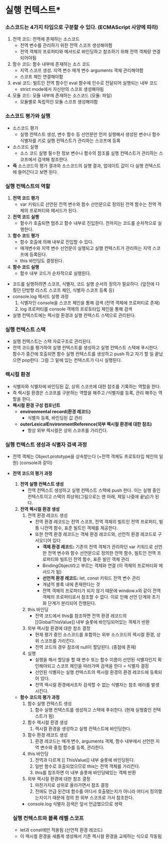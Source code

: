 # 실행 컨텍스트*

### 소스코드는 4가지 타입으로 구분할 수 있다. (ECMAScript 사양에 따라)
1. 전역 코드: 전역에 존재하는 소스코드
    - 전역 변수를 관리하기 위한 전역 스코프 생성해야함
    - 전역 객체의 프로퍼티와 메서드로 바인딩하고 참조하기 위해 전역 객체랑 연결되어야됨
2. 함수 코드: 함수 내부에 존재하는 소스 코드
    - 지역 스코프 생성. 지역 변수 매개 변수 arguments 객체 관리해야함
    - 스코프 체인 연결해야함
3. eval 코드: 빌트인 전역 함수인 eval 함수에 인수로 전달되어 실행되는 내부 코드
    - strict mode에서 자신만의 스코프 생성해야됨
4. 모듈 코드: 모듈 내부에 존재하는 소스코드 (모듈: 파일)
    - 모듈별로 독립적인 모듈 스코프 생성해야함

### 소스코드 평가와 실행
- 소스코드 평가
    - 실행 컨텍스트 생성, 변수 함수 등 선언문만 먼저 실행해서 생성된 변수나 함수 식별자를 키로 실행 컨텍스트가 관리하는 스코프에 등록
- 소스코드 실행
    - 소스 코드 실행 필ㅇ한 정보 변수나 함수의 참조를 실행 컨텍스트가 관리하는 스코프에서 검색해 참조한다.
- **즉** 소스코드의 평가 결과와 소스코드의 실행 결과, 업데이트 값이 다 실행 컨텍스트에 들어간다고 보면 된다.

### 실행 컨텍스트의 역할
1. **전역 코드 평가**
    - var 키워드로 선언된 전역 변수와 함수 선언문으로 정의된 전역 함수는 전역 객체의 프로퍼티와 메서드가 된다.
2. **전역 코드 실행**
    - 함수가 호출되면 멈추고 함수 내부로 진입한다. 전까지는 코드를 순차적으로 실행한다.
3. **함수 코드 평가**
    - 함수 호출에 의해 내부로 진입할 수 있다.
    - 매개변수와 지역 변수 선언문이 실행되고 실행 컨텍스트가 관리하는 지역 스코프에 등록된다.
    - this 바인딩도 결정된다.
4. **함수 코드 실행**
    - 함수 내부 코드가 순차적으로 실행된다.
- 코드를 실행하려면 스코프, 식별자, 코드 실행 순서의 정의가 필요하다. (앞전에 다뤘던 단방향 리스트 스코프 체인, 식별자 스코프 등록 등)
- console.log 메서드 실행 과정
    1. 식별자인 console을 스코프 체인을 통해 검색 (전역 객체에 프로퍼티로 존재)
    2. log 프로퍼티를 console 객체의 프로토타입 체인을 통해 검색
- 실행 컨텍스트에는 렉시컬 환경과 실행 컨텍스트 스택으로 관리된다.

### 실행 컨텍스트 스택
- 실행 컨텍스트는 스택 자료구조로 관리된다.
- 전역 코드를 평가하여 실행 컨텍스트를 생성하고 실행 컨텍스트 스택에 푸시한다. 함수가 중간에 호출되면 함수 실행 컨텍스트를 생성하고 push 하고 자기 할 일 끝났으면 pop한다. 그럼 그 밑에 있는 컨텍스트가 다시 실행된다.

### 렉시컬 환경
- 식별자와 식별자에 바인딩된 값, 상위 스코프에 대한 참조를 기록하는 역할을 한다.
- 즉 렉시컬 환경은 스코프를 구분하는 역할을 해주고 /식별자를 등록, 관리 해주는 역할을 한다.
- **렉시컬 환경 구성 컴포넌트**
    - **environmental record(환경 레코드)**
        - 식별자 등록, 바인딩된 값 관리
    - **outerLexicalEnvironmentReference(외부 렉시컬 환경에 대한 참조)**
        - 항상 외부 렉시컬은 상위 스코프를 가리킨다.

### 실행 컨텍스트 생성과 식별자 검색 과정
- 전역 객체는 Object.prototype을 상속받는다 (=전역 객체도 프로토타입 체인의 일원) (console과 같이)
- **전역 코드의 평가 과정**
    1. **전역 실행 컨텍스트 생성**
        - 전역 컨텍스트 생성하고 실행 컨텍스트 스택에 push 한다. 이는 실행 중인 컨텍스트이고 스택의 최상위(그림으로는 맨 아래, 제일 나중에 끝남)가 된다.
    2. **전역 렉시컬 환경 생성**
        1. 전역 환경 레코드 생성
            - 전역 환경 레코드는 전역 스코프, 전역 객체의 빌트인 전역 프로퍼티, 빌틍 니전역 함수, 표준 빌트인 객체를 제공한다.
            - 또한 전역 환경 레코드는 객체 환경 레코드와, 선언적 환경 레코드로 구서오디어 있다
                - **객체 환경 레코드:** 기존의 전역 객체가 관리하던 var 키워드로 선언한 전역 변수와 함수 선언문으로 정의한 전역 함수, 빌트인 전역 프로퍼티와 빌트인 전역 함수, 표준 빌인 객체 관리
                - BindingObject라고 부르는 객체와 연결 (이 객체의 프로퍼티와 메서드가 됨)
                - **선언적 환경 레코드:** let, const 키워드 전역 변수 관리
                - 개념적 블록 내에 존재한다는 것
                - 전역 객체의 프로퍼티가 되지 않기 때문에 window.x와 같이 전역 객체의 프로퍼티로서 참조할 수 없다. 이로 인해 선언 단계와 초기화 단계가 분리되어 진행된다.
        2. this 바인딩
            - 전역 코드에서 this를 참조하면 전역 환경 레코드의 [[GlobalThisValue]] 내부 슬롯에 바인딩되어있는 객체가 반환
        3. 외부 렉시컬 환경에 대한 참조 결정
            - 현재 평가 중인 소스코드를 포함하는 외부 소스코드의 렉시컬 환경, 상위 스코프를 가리킨다.
            - 전역 코드의 경우 참조에 null이 할당된다. (종점에 존재)
        4. 실행
            - 실행을 해서 할당을 할 때 변수 또는 함수 이름이 선언된 식별자인지 확인해야되고 스코프 체인을 따라가며 검색을 한다 = 식별자 결정
            - 선언된 식별자는 실행 컨텍스트의 렉시컬 환경의 환경 레코드에 등록되어 있다.
            - 전역 렉시컬 환경에서조차 검색할 수 없는 식별자는 참조 에러를 발생시킨다.
    - **함수 코드의 평가 과정**
        1. 함수 실행 컨텍스트 생성
            1. 함수 실행 컨텍스트를 생성하고 스택에 푸쉬한다. (현재 실행중인 컨텍스트가 됨)
        2. 함수 렉시컬 환경 생성
            1. 렉시컬 환경을 생성하고 실행 컨텍스트에 바인딩한다.
        3. 함수 환경 레코드 생성
            1. 환경 레코드는 매개 변수, arguments 객체, 함수 내부에서 선언한 지역 변수와 중첩 함수를 등록, 관리한다.
        4. this 바인딩
            1. 전역과 다르게 [[ ThisValue]] 내부 슬롯에 바인딩된다. 
            2. 일반 함수로 호출되었으므로 this는 전역 객체를 가리킨다.
            3. this를 참조하면 이 내부 슬롯에 바인딩돼있는 객체 반환
        5. 외부 렉시컬 환경에 대한 참조 결정
            1. 마찬가지로 상위로 올라가면서 참조 결정
            2. 전에도 언급 된건데 함수를 어디서 호출됐는지가 아니라 어디서 정의했는지이기 때문에 정의 한 외부 스코프로 가서 참조한다.
        - console.log 식별자 검색은 앞서 언급했으므로 생략
    
    ### 실행 컨텍스트와 블록 레벨 스코프

    - let과 const에만 적용됨 (선언적 환경 레코드)
    - 이 렉시컬 환경을 새롭게 생성해서 기존 렉시컬 환경을 교체하는 식으로 작동됨